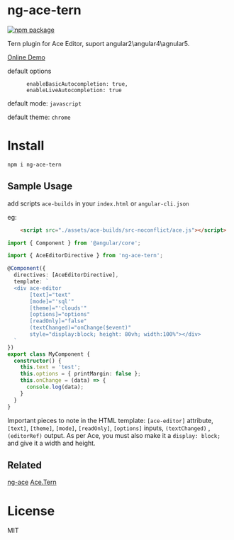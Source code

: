 # ng-ace-tern

[![npm package](https://img.shields.io/npm/v/ng-ace-tern.svg)](https://www.npmjs.org/package/ng-ace-tern)

Tern plugin for Ace Editor, suport angular2\angular4\agnular5. 

[Online Demo](http://giscafer.github.io/ng-ace-tern/)


default options

```
      enableBasicAutocompletion: true,
      enableLiveAutocompletion: true
```

default mode: `javascript`

default theme: `chrome`


# Install

`npm i ng-ace-tern`



## Sample Usage

add scripts `ace-builds` in your `index.html` or `angular-cli.json`

eg: 

```html
    <script src="./assets/ace-builds/src-noconflict/ace.js"></script>
```



```ts
import { Component } from '@angular/core';

import { AceEditorDirective } from 'ng-ace-tern';

@Component({
  directives: [AceEditorDirective],
  template: `
  <div ace-editor
       [text]="text"
       [mode]="'sql'"
       [theme]="'clouds'"
       [options]="options"
       [readOnly]="false"
       (textChanged)="onChange($event)"
       style="display:block; height: 80vh; width:100%"></div>
  `
})
export class MyComponent {
  constructor() {
    this.text = 'test';
    this.options = { printMargin: false };
    this.onChange = (data) => {
      console.log(data);
    }
  }
}
```
Important pieces to note in the HTML template: `[ace-editor]` attribute, `[text]`, `[theme]`, `[mode]`, `[readOnly]`, `[options]` inputs, `(textChanged)` ,`(editorRef)` output. As per Ace, you must also make it a `display: block;` and give it a width and height.


## Related

[ng-ace](https://github.com/giscafer/ng-ace)
[Ace.Tern](https://github.com/sevin7676/Ace.Tern)

# License 

MIT
